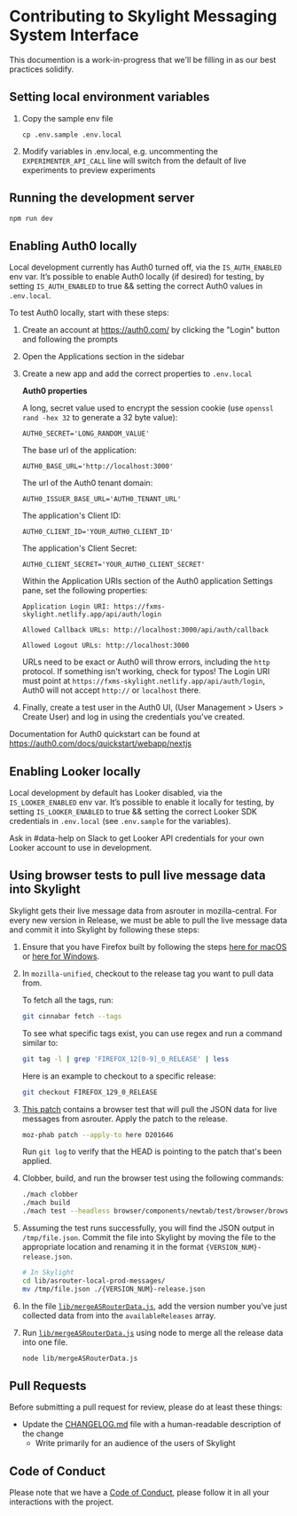 # Contributing to Skylight Messaging System Interface

This documention is a work-in-progress that we'll be filling in as our best
practices solidify.

## Setting local environment variables

1. Copy the sample env file

   `cp .env.sample .env.local`

1. Modify variables in .env.local, e.g. uncommenting the `EXPERIMENTER_API_CALL`
   line will switch from the default of live experiments to preview experiments

## Running the development server

```bash
npm run dev
```

## Enabling Auth0 locally

Local development currently has Auth0 turned off, via the `IS_AUTH_ENABLED` env var.
It’s possible to enable Auth0 locally (if desired) for testing, by setting `IS_AUTH_ENABLED` to true &&
setting the correct Auth0 values in `.env.local`.

To test Auth0 locally, start with these steps:

1. Create an account at https://auth0.com/ by clicking the "Login" button and following the prompts
2. Open the Applications section in the sidebar
3. Create a new app and add the correct properties to `.env.local`

   **Auth0 properties**

   A long, secret value used to encrypt the session cookie (use `openssl rand -hex 32` to generate a 32 byte value):

   ```
   AUTH0_SECRET='LONG_RANDOM_VALUE'
   ```

   The base url of the application:

   ```
   AUTH0_BASE_URL='http://localhost:3000'
   ```

   The url of the Auth0 tenant domain:

   ```
   AUTH0_ISSUER_BASE_URL='AUTH0_TENANT_URL'
   ```

   The application's Client ID:

   ```
   AUTH0_CLIENT_ID='YOUR_AUTH0_CLIENT_ID'
   ```

   The application's Client Secret:

   ```
   AUTH0_CLIENT_SECRET='YOUR_AUTH0_CLIENT_SECRET'
   ```

   Within the Application URIs section of the Auth0 application Settings pane, set the following properties:

   ```
   Application Login URI: https://fxms-skylight.netlify.app/api/auth/login

   Allowed Callback URLs: http://localhost:3000/api/auth/callback

   Allowed Logout URLs: http://localhost:3000
   ```

   URLs need to be exact or Auth0 will throw errors, including the `http` protocol. If something isn't working, check for typos!
   The Login URI must point at `https://fxms-skylight.netlify.app/api/auth/login`, Auth0 will not accept `http://` or `localhost` there.

4. Finally, create a test user in the Auth0 UI, (User Management > Users > Create User) and log in using the credentials you've created.

Documentation for Auth0 quickstart can be found at https://auth0.com/docs/quickstart/webapp/nextjs

## Enabling Looker locally

Local development by default has Looker disabled, via the `IS_LOOKER_ENABLED` env var. It’s possible to enable it locally for testing, by setting `IS_LOOKER_ENABLED` to true && setting the correct Looker SDK credentials in `.env.local` (see `.env.sample` for the variables).

Ask in #data-help on Slack to get Looker API credentials for your own Looker account to use in development.

## Using browser tests to pull live message data into Skylight

Skylight gets their live message data from asrouter in mozilla-central. For every new version in Release, we must be able to pull the live message data and commit it into Skylight by following these steps:

1. Ensure that you have Firefox built by following the steps [here for macOS](https://firefox-source-docs.mozilla.org/setup/macos_build.html) or [here for Windows](https://firefox-source-docs.mozilla.org/setup/windows_build.html).
2. In `mozilla-unified`, checkout to the release tag you want to pull data from.

   To fetch all the tags, run:

   ```bash
   git cinnabar fetch --tags
   ```

   To see what specific tags exist, you can use regex and run a command similar to:

   ```bash
   git tag -l | grep 'FIREFOX_12[0-9]_0_RELEASE' | less
   ```

   Here is an example to checkout to a specific release:

   ```bash
   git checkout FIREFOX_129_0_RELEASE
   ```

3. [This patch](https://phabricator.services.mozilla.com/D201646) contains a browser test that will pull the JSON data for live messages from asrouter. Apply the patch to the release.

   ```bash
   moz-phab patch --apply-to here D201646
   ```

   Run `git log` to verify that the HEAD is pointing to the patch that's been applied.

4. Clobber, build, and run the browser test using the following commands:

   ```bash
   ./mach clobber
   ./mach build
   ./mach test --headless browser/components/newtab/test/browser/browser_dump-provider-state.js
   ```

5. Assuming the test runs successfully, you will find the JSON output in `/tmp/file.json`. Commit the file into Skylight by moving the file to the appropriate location and renaming it in the format `{VERSION_NUM}-release.json`.

   ```bash
   # In Skylight
   cd lib/asrouter-local-prod-messages/
   mv /tmp/file.json ./{VERSION_NUM}-release.json
   ```

6. In the file [`lib/mergeASRouterData.js`](/lib/mergeASRouterData.js), add the version number you've just collected data from into the `availableReleases` array.

7. Run [`lib/mergeASRouterData.js`](/lib/mergeASRouterData.js) using node to merge all the release data into one file.

   ```bash
   node lib/mergeASRouterData.js
   ```

## Pull Requests

Before submitting a pull request for review, please do at least these things:

- Update the [CHANGELOG.md](/CHANGELOG.md) file with a human-readable description of the change
  - Write primarily for an audience of the users of Skylight

## Code of Conduct

Please note that we have a [Code of Conduct](https://www.mozilla.org/en-US/about/governance/policies/participation/),
please follow it in all your interactions with the project.
